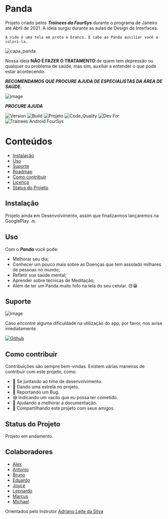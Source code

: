 # Panda

Projeto criado pelos ***Trainees da FourSys*** durante o programa de Janeiro até Abril de 2021. A ideia surgiu durante as aulas de Design de Interfaces.
    
```
A vida é uma tela em preto e branco. E cabe ao Panda auxiliar você a colori-la.
```
![capa_panda](https://user-images.githubusercontent.com/6373438/106460163-a78c3d80-6471-11eb-8145-e4fab1e2134a.jpg)

Nossa ideia __NÃO É FAZER O TRATAMENTO__ de quem tem depressão ou qualquer ou problema de saúde, mas sim, auxiliar a entender o que pode estar acontecendo. 

***RECOMENDAMOS QUE PROCURE AJUDA DE ESPECIALISTAS DA ÁREA DE SAÚDE.***

![image](https://user-images.githubusercontent.com/6373438/106462843-5e3ded00-6475-11eb-83d3-5d5cf2a5c462.png)

***PROCURE AJUDA***

![Version](https://img.shields.io/badge/Version-1.0.0-F21B3F) ![Build](https://img.shields.io/badge/Build-Passing-29BF12) ![Projeto](https://img.shields.io/badge/Projeto-Panda-08BDBD) ![Code_Quality](https://img.shields.io/badge/Code_Quality-Good-3A5683) ![Dev For](https://img.shields.io/badge/Dev%20for%20-Android-3DDC84) ![Trainees Android FourSys](https://img.shields.io/badge/Trainees%20Android-FourSys-orange)

# Conteúdos
- [Instalação](#instalação)
- [Uso](#uso)
- [Suporte](#suporte)
- [Roadmap](#roadmap)
- [Como contribuir](#como-contribuir)
- [Licença](#licença)
- [Status do Projeto](#status-do-projeto)

## Instalação 
Projeto ainda em Desenvolvimento, assim que finalizarmos lançaremos na GooglePlay. :soon:

## Uso

Com o ***Panda*** você pode:
- Melhorar seu dia;
- Conhecer um pouco mais sobre as Doenças que tem assolado milhares de pessoas no mundo;
- Refletir sua saúde mental;
- Aprender sobre técnicas de Meditação;
- Além de ter um Panda muito fofo na tela do seu celular. 😍😁

## Suporte

![image](https://user-images.githubusercontent.com/6373438/106463014-99402080-6475-11eb-94c4-26eed909178e.png)

Caso encontre alguma dificuldade na utilização do app, por favor, nos avise imediatamente.

[![Github](https://img.shields.io/badge/GitHub-100000?style=flat-square&logo=github&logoColor=white)](https://github.com/JoyceBueno/Panda/issues) 

## Como contribuir

Contribuições são sempre bem-vindas. Existem várias maneiras de contribuir com este projeto, como:

- 💪 Se juntando ao time de desenvolvimento.
- 🌟 Dando uma estrela no projeto.
- 🐛 Reportando um Bug.
- 😅 Indicando um vacilo que eu possa ter cometido.
- 📄 Ajudando a melhorar a documentação.
- 🚀 Compartilhando este projeto com seus amigos.

## Status do Projeto

Projeto em andamento. 

## Colaboradores

- [Alex](https://github.com/AlexdoAmaral)
- [Antonio](https://github.com/Antonio-Marcos86)
- [Bruno](https://github.com/bruno28051988)
- [Eduardo](https://github.com/EduardoNathan)
- [Joyce](https://github.com/JoyceBueno)
- [Leonardo](https://github.com/leoschwedler)
- [Marcus](https://github.com/viniciusmatoso)
- [Michael](https://github.com/MichaelKnopacki)

Orientados pelo Instrutor [Adriano Leite da Silva](https://github.com/adrianoleitedasilva)